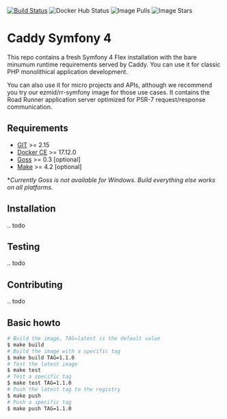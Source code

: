 [![Build Status](https://travis-ci.org/ezmid/caddy-s4.svg?branch=master)](https://travis-ci.org/ezmid/caddy-s4) ![Docker Hub Status](https://img.shields.io/docker/build/ezmid/caddy-s4.svg) ![Image Pulls](https://img.shields.io/docker/pulls/ezmid/caddy-s4.svg) ![Image Stars](https://img.shields.io/docker/stars/ezmid/caddy-s4.svg)

# Caddy Symfony 4

This repo contains a fresh Symfony 4 Flex installation with the bare minumum runtime requirements served by Caddy. You can use it for classic PHP monolithical application development.

You can also use it for micro projects and APIs, although we recommend you try
our ezmid/rr-symfony image for those use cases. It contains the Road Runner
application server optimized for PSR-7 request/response communication.


## Requirements

- [GIT](https://git-scm.com/) >= 2.15
- [Docker CE](https://www.docker.com/) >= 17.12.0
- [Goss](https://github.com/aelsabbahy/goss) >= 0.3 [optional]
- [Make](https://www.gnu.org/software/make/) >= 4.2 [optional]

**Currently Goss is not available for Windows. Build everything else works on all platforms.*


## Installation

.. todo



## Testing

.. todo


## Contributing

.. todo


## Basic howto
```sh
# Build the image, TAG=latest is the default value
$ make build
# Build the image with a specific tag
$ make build TAG=1.1.0
# Test the latest image
$ make test
# Test a specific tag
$ make test TAG=1.1.0
# Push the latest tag to the registry
$ make push
# Push a specific tag
$ make push TAG=1.1.0
```

